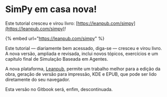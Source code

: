 # SimPy em casa nova!


Este tutorial cresceu e virou livro: [https://leanpub.com/simpy](https://leanpub.com/simpy)!

{% embed url="https://leanpub.com/simpy" %}

Este tutorial — diariamente bem acessado, diga-se — cresceu e virou livro. A nova versão, ampliada e revisada, inclui novos tópicos, exercícios e um capítulo final de Simulação Baseada em Agentes.

A nova plataforma, [Leanpub](https://leanpub.com/simpy), permite um trabalho melhor para a edição da obra, geração de versão para impressão, KDE e EPUB, que pode ser lido diretamente do seu navegador.



Esta versão no Gitbook será, enfim, descontinuada.
